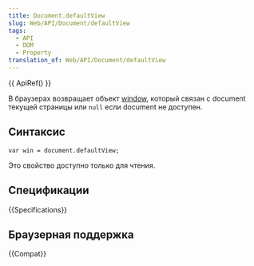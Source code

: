 ```yaml
---
title: Document.defaultView
slug: Web/API/Document/defaultView
tags:
  - API
  - DOM
  - Property
translation_of: Web/API/Document/defaultView
---
```


{{ ApiRef() }}

В браузерах возвращает объект [window](/ru/docs/DOM/window), который связан с document текущей страницы или `null` если document не доступен.

## Синтаксис

```
var win = document.defaultView;
```

Это свойство доступно только для чтения.

## Спецификации

{{Specifications}}

## Браузерная поддержка

{{Compat}}
